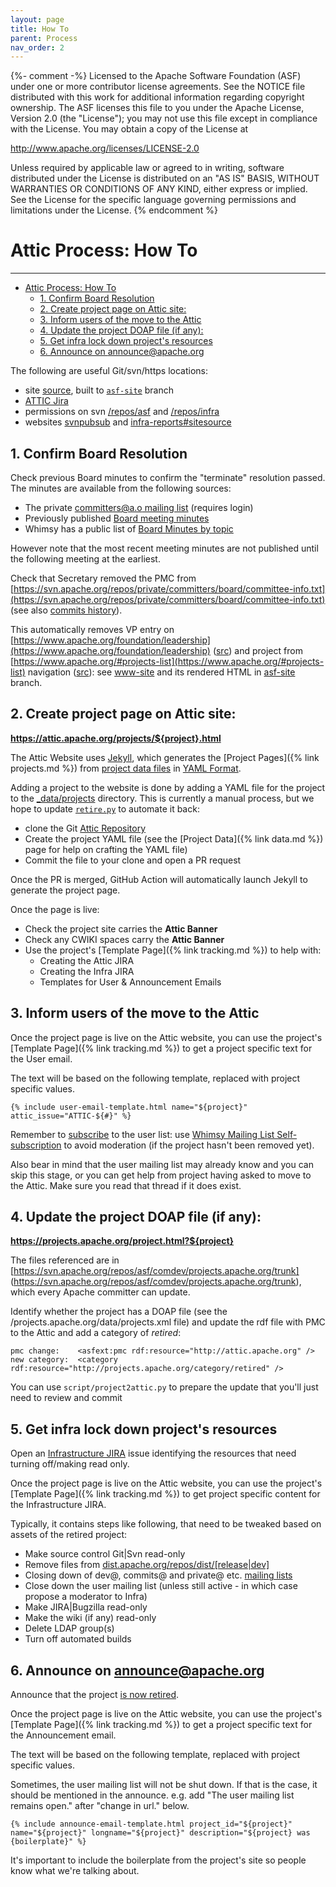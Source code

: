 ```yaml
---
layout: page
title: How To
parent: Process
nav_order: 2
---
```

{%- comment -%}
Licensed to the Apache Software Foundation (ASF) under one or more
contributor license agreements.  See the NOTICE file distributed with
this work for additional information regarding copyright ownership.
The ASF licenses this file to you under the Apache License, Version 2.0
(the "License"); you may not use this file except in compliance with
the License.  You may obtain a copy of the License at

http://www.apache.org/licenses/LICENSE-2.0

Unless required by applicable law or agreed to in writing, software
distributed under the License is distributed on an "AS IS" BASIS,
WITHOUT WARRANTIES OR CONDITIONS OF ANY KIND, either express or implied.
See the License for the specific language governing permissions and
limitations under the License.
{% endcomment %}

# Attic Process: How To
***

- [Attic Process: How To](#attic-process-how-to)
  - [1. Confirm Board Resolution](#1-confirm-board-resolution)
  - [2. Create project page on Attic site:](#2-create-project-page-on-attic-site)
  - [3. Inform users of the move to the Attic](#3-inform-users-of-the-move-to-the-attic)
  - [4. Update the project DOAP file (if any):](#4-update-the-project-doap-file-if-any)
  - [5. Get infra lock down project's resources](#5-get-infra-lock-down-projects-resources)
  - [6. Announce on announce@apache.org](#6-announce-on-announceapacheorg)

The following are useful Git/svn/https locations:

  - site [source](https://github.com/apache/attic), built to [`asf-site`](https://github.com/apache/attic/tree/asf-site) branch
  - [ATTIC Jira](https://issues.apache.org/jira/browse/ATTIC)
  - permissions on svn [/repos/asf](https://github.com/apache/infrastructure-p6/blob/production/modules/subversion_server/files/authorization/asf-authorization-template#L231)
    and [/repos/infra](https://github.com/apache/infrastructure-p6/blob/production/modules/subversion_server/files/authorization/pit-authorization-template)
  - websites [svnpubsub](https://github.com/apache/infrastructure-p6/blob/production/modules/svnwcsub/files/svnwcsub.conf) and
    [infra-reports#sitesource](https://infra-reports.apache.org/#sitesource)

## 1. Confirm Board Resolution

Check previous Board minutes to confirm the "terminate" resolution passed. The minutes are available from the following sources:

  - The private [committers@a.o mailing list](https://lists.apache.org/list.html?committers@apache.org:lte=2M:ASF%20Board%20Meeting) (requires login)
  - Previously published [Board meeting minutes](https://www.apache.org/foundation/board/calendar.html)
  - Whimsy has a public list of [Board Minutes by topic](https://whimsy.apache.org/board/minutes/)

However note that the most recent meeting minutes are not published until the following meeting at the earliest.

Check that Secretary removed the PMC from [https://svn.apache.org/repos/private/committers/board/committee-info.txt](https://svn.apache.org/repos/private/committers/board/committee-info.txt)
(see also [commits history](https://lists.apache.org/list.html?committers-cvs@apache.org)).

This automatically removes VP entry on [https://www.apache.org/foundation/leadership](https://www.apache.org/foundation/leadership)
([src](https://github.com/apache/www-site/blob/main/content/foundation/leadership.ezmd)) and project from
[https://www.apache.org/#projects-list](https://www.apache.org/#projects-list) navigation
([src](https://github.com/apache/www-site/blob/main/content/index.ezmd#L304)): see [www-site](https://github.com/apache/www-site)
and its rendered HTML in [asf-site](https://github.com/apache/www-site/tree/asf-site) branch.

## 2. Create project page on Attic site:
**https://attic.apache.org/projects/${project}.html**

The Attic Website uses [Jekyll](https://github.com/jekyll/jekyll), which generates the
[Project Pages]({% link projects.md %}) from [project data files]({{site.repo}}/blob/main/_data/projects/)
in [YAML Format](https://en.wikipedia.org/wiki/YAML).

Adding a project to the website is done by adding a YAML file for the project to the
[_data/projects]({{site.repo}}/blob/main/_data/projects/) directory.
This is currently a manual process, but we hope to update [`retire.py`](https://github.com/apache/attic/blob/main/retire.py) to automate it back:
  - clone the Git [Attic Repository]({{site.repo}})
  - Create the project YAML file (see the [Project Data]({% link data.md %}) page
    for help on crafting the YAML file)
  - Commit the file to your clone and open a PR request

Once the PR is merged, GitHub Action will automatically launch Jekyll to generate the project page.

Once the page is live:
  - Check the project site carries the **Attic Banner**
  - Check any CWIKI spaces carry the  **Attic Banner**
  - Use the project's [Template Page]({% link tracking.md %}) to help with:
    - Creating the Attic JIRA
    - Creating the Infra JIRA
    - Templates for User & Announcement Emails

## 3. Inform users of the move to the Attic

Once the project page is live on the Attic website, you can use the project's
[Template Page]({% link tracking.md %}) to get a project specific text for the
User email.

The text will be based on the following template, replaced with project specific values.

```
{% include user-email-template.html name="${project}" attic_issue="ATTIC-${#}" %}
```

Remember to [subscribe](https://www.apache.org/foundation/mailinglists.html) to the user
list: use [Whimsy Mailing List Self-subscription](https://whimsy.apache.org/committers/subscribe)
to avoid moderation (if the project hasn't been removed yet).

Also bear in mind that the user mailing list may already know and you can skip this stage,
or you can get help from project having asked to move to the Attic. Make sure you read that 
thread if it does exist.

## 4. Update the project DOAP file (if any):
**https://projects.apache.org/project.html?${project}**

The files referenced are in [https://svn.apache.org/repos/asf/comdev/projects.apache.org/trunk]
(https://svn.apache.org/repos/asf/comdev/projects.apache.org/trunk), which every Apache committer can update.

Identify whether the project has a DOAP file (see the <comdev repo>/projects.apache.org/data/projects.xml file)
and update the rdf file with PMC to the Attic and add a category of _retired_:

```
pmc change:    <asfext:pmc rdf:resource="http://attic.apache.org" />
new category:  <category rdf:resource="http://projects.apache.org/category/retired" />
```

You can use `script/project2attic.py` to prepare the update that you'll just need to
review and commit

## 5. Get infra lock down project's resources

Open an [Infrastructure JIRA](https://issues.apache.org/jira/browse/INFRA) issue identifying
the resources that need turning off/making read only.

Once the project page is live on the Attic website, you can use the project's
[Template Page]({% link tracking.md %}) to get project specific content for
the Infrastructure JIRA.

Typically, it contains steps like following, that need to be tweaked based on assets of the retired project:

  - Make source control Git\|Svn read-only
  - Remove files from [dist.apache.org/repos/dist/\[release\|dev\]](https://dist.apache.org/repos/dist/)
  - Closing down of dev@, commits@ and private@ etc. [mailing lists](https://lists.apache.org/)
  - Close down the user mailing list (unless still active - in which case propose a moderator to Infra)
  - Make JIRA\|Bugzilla read-only
  - Make the wiki (if any) read-only
  - Delete LDAP group(s)
  - Turn off automated builds

## 6. Announce on announce@apache.org

Announce that the project [is now retired](https://lists.apache.org/list?announce@apache.org:lte=1M:%22is%20now%20retired%22).

Once the project page is live on the Attic website, you can use the project's
[Template Page]({% link tracking.md %}) to get a project specific text for the
Announcement email.

The text will be based on the following template, replaced with project specific values.

Sometimes, the user mailing list will not be shut down. If that is the case,
it should be mentioned in the announce. e.g. add "The user mailing list remains open."
after "change in url." below.

```
{% include announce-email-template.html project_id="${project}" name="${project}" longname="${project}" description="${project} was {boilerplate}" %}
```

It's important to include the boilerplate from the project's site so people know what we're talking about.
